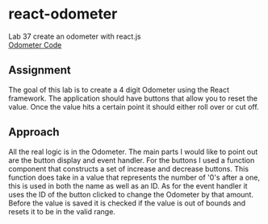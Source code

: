 # react-odometer
Lab 37 create an odometer with react.js<br>
[Odometer Code](./odometer/src/Odometer.js)

## Assignment
The goal of this lab is to create a 4 digit Odometer using the React framework. The application should have buttons that allow you to reset the value. Once the value hits a certain point it should either roll over or cut off.

## Approach
All the real logic is in the Odometer. The main parts I would like to point out are the button display and event handler. For the buttons I used a function component that constructs a set of increase and decrease buttons. This function does take in a value that represents the number of '0's after a one, this is used in both the name as well as an ID. As for the event handler it uses the ID of the button clicked to change the Odometer by that amount. Before the value is saved it is checked if the value is out of bounds and resets it to be in the valid range.